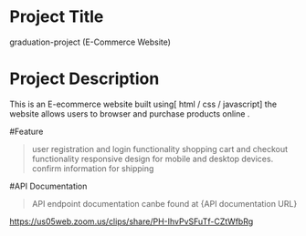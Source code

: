# Project Title
 graduation-project (E-Commerce Website)
 
# Project Description 
This is an E-ecommerce website built using[ html / css / javascript]
the website allows users to browser and purchase products online .

#Feature
>user registration and login functionality
>shopping cart and checkout functionality
>responsive design for mobile and desktop devices.
>confirm information for shipping

#API Documentation
>API endpoint documentation canbe found at {API documentation URL}



https://us05web.zoom.us/clips/share/PH-IhvPvSFuTf-CZtWfbRg

